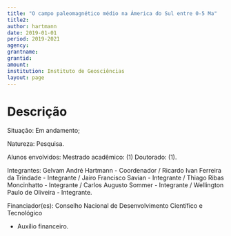 ```yaml
---
title: "O campo paleomagnético médio na Ámerica do Sul entre 0-5 Ma"
title2:
author: hartmann
date: 2019-01-01
period: 2019-2021
agency:
grantname:
grantid:
amount:
institution: Instituto de Geosciências
layout: page
---
```


# Descrição

Situação: Em andamento;

Natureza: Pesquisa.

Alunos envolvidos: Mestrado acadêmico: (1) Doutorado: (1).

Integrantes: Gelvam André Hartmann -
Coordenador / Ricardo Ivan Ferreira da Trindade - Integrante / Jairo Francisco
Savian - Integrante / Thiago Ribas Moncinhatto - Integrante / Carlos Augusto
Sommer - Integrante / Wellington Paulo de Oliveira - Integrante.

Financiador(es): Conselho Nacional de Desenvolvimento Científico e Tecnológico
- Auxílio financeiro.
